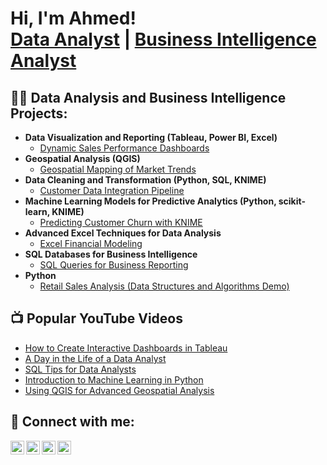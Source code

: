 <h1>Hi, I'm Ahmed! <br/><a href="https://github.com/ahmedanalyst">Data Analyst</a> | <a href="https://www.linkedin.com/in/ahmedanalyst/">Business Intelligence Analyst</a></h1>

<h2>👨‍💻 Data Analysis and Business Intelligence Projects:</h2>

- <b>Data Visualization and Reporting (Tableau, Power BI, Excel)</b>
  - [Dynamic Sales Performance Dashboards](https://github.com/ahmedanalyst/Sales-Dashboard)
- <b>Geospatial Analysis (QGIS)</b>
  - [Geospatial Mapping of Market Trends](https://github.com/ahmedanalyst/Geospatial-Market-Trends)
- <b>Data Cleaning and Transformation (Python, SQL, KNIME)</b>
  - [Customer Data Integration Pipeline](https://github.com/ahmedanalyst/Data-Cleaning-Pipeline)
- <b>Machine Learning Models for Predictive Analytics (Python, scikit-learn, KNIME)</b>
  - [Predicting Customer Churn with KNIME](https://github.com/ahmedanalyst/Customer-Churn-Prediction-KNIME)
- <b>Advanced Excel Techniques for Data Analysis</b>
  - [Excel Financial Modeling](https://github.com/ahmedanalyst/Excel-Financial-Modeling)
- <b>SQL Databases for Business Intelligence</b>
  - [SQL Queries for Business Reporting](https://github.com/ahmedanalyst/SQL-Business-Reporting)
- <b>Python</b>
  - [Retail Sales Analysis (Data Structures and Algorithms Demo)](https://github.com/ahmedanalyst/Retail-Sales-Analysis)

<h2>📺 Popular YouTube Videos</h2>

- [How to Create Interactive Dashboards in Tableau](https://www.youtube.com/watch?v=tableau-dashboard-tutorial)
- [A Day in the Life of a Data Analyst](https://www.youtube.com/watch?v=life-data-analyst)
- [SQL Tips for Data Analysts](https://www.youtube.com/watch?v=sql-tips)
- [Introduction to Machine Learning in Python](https://www.youtube.com/watch?v=ml-python-intro)
- [Using QGIS for Advanced Geospatial Analysis](https://www.youtube.com/watch?v=qgis-tutorial)

<h2> 🤳 Connect with me:</h2>

[<img align="left" alt="AhmedAnalyst | YouTube" width="22px" src="https://cdn.jsdelivr.net/npm/simple-icons@v3/icons/youtube.svg" />][youtube]
[<img align="left" alt="AhmedAnalyst | Twitter" width="22px" src="https://cdn.jsdelivr.net/npm/simple-icons@v3/icons/twitter.svg" />][twitter]
[<img align="left" alt="AhmedAnalyst | LinkedIn" width="22px" src="https://cdn.jsdelivr.net/npm/simple-icons@v3/icons/linkedin.svg" />][linkedin]
[<img align="left" alt="AhmedAnalyst | Instagram" width="22px" src="https://cdn.jsdelivr.net/npm/simple-icons@v3/icons/instagram.svg" />][instagram]

[twitter]: https://twitter.com/ahmedanalyst
[youtube]: https://www.youtube.com/c/AhmedAnalyst
[instagram]: https://www.instagram.com/ahmedanalyst/
[linkedin]: https://linkedin.com/in/ahmedanalyst
